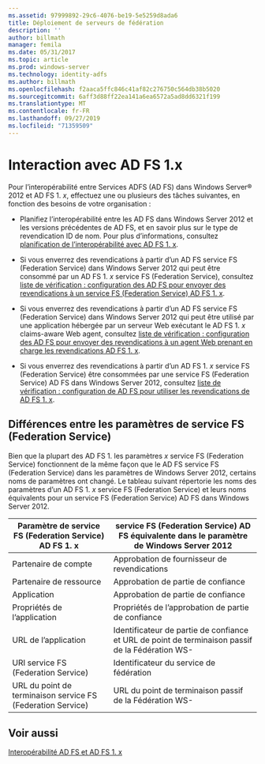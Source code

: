 ```yaml
---
ms.assetid: 97999892-29c6-4076-be19-5e5259d8ada6
title: Déploiement de serveurs de fédération
description: ''
author: billmath
manager: femila
ms.date: 05/31/2017
ms.topic: article
ms.prod: windows-server
ms.technology: identity-adfs
ms.author: billmath
ms.openlocfilehash: f2aaca5ffc846c41af82c276750c564db38b5020
ms.sourcegitcommit: 6aff3d88ff22ea141a6ea6572a5ad8dd6321f199
ms.translationtype: MT
ms.contentlocale: fr-FR
ms.lasthandoff: 09/27/2019
ms.locfileid: "71359509"
---
```

# <a name="interoperating-with-ad-fs-1x"></a>Interaction avec AD FS 1.x

Pour l’interopérabilité entre Services ADFS \(AD FS\) dans Windows Server® 2012 et AD FS 1. *x*, effectuez une ou plusieurs des tâches suivantes, en fonction des besoins de votre organisation :  
  
-   Planifiez l’interopérabilité entre les AD FS dans Windows Server 2012 et les versions précédentes de AD FS, et en savoir plus sur le type de revendication ID de nom. Pour plus d’informations, consultez [planification de l’interopérabilité avec AD FS 1. x](https://technet.microsoft.com/library/ff678040.aspx).  
  
-   Si vous enverrez des revendications à partir d’un AD FS service FS (Federation Service) dans Windows Server 2012 qui peut être consommé par un AD FS 1. *x* service FS (Federation Service), consultez [liste de vérification : configuration des AD FS pour envoyer des revendications à un service FS (Federation Service) AD FS 1. x](Checklist--Configuring-AD-FS-to-Send-Claims-to-an-AD-FS-1.x-Federation-Service.md).  
  
-   Si vous enverrez des revendications à partir d’un AD FS service FS (Federation Service) dans Windows Server 2012 qui peut être utilisé par une application hébergée par un serveur Web exécutant le AD FS 1. *x* claims\-aware Web agent, consultez [liste de vérification : configuration des AD FS pour envoyer des revendications à un agent Web prenant en charge les revendications AD FS 1. x](Checklist--Configuring-AD-FS-to-Send-Claims-to-an-AD-FS-1.x-Claims-Aware-Web-Agent.md).  
  
-   Si vous enverrez des revendications à partir d’un AD FS 1. *x* service FS (Federation Service) être consommées par une service FS (Federation Service) AD FS dans Windows Server 2012, consultez [liste de vérification : configuration de AD FS pour utiliser les revendications de AD FS 1. x](Checklist--Configuring-AD-FS--to-Consume-Claims-from-AD-FS-1.x.md).  
  
## <a name="differences-between-federation-service-settings"></a>Différences entre les paramètres de service FS (Federation Service)  
Bien que la plupart des AD FS 1. les paramètres *x* service FS (Federation Service) fonctionnent de la même façon que le AD FS service FS (Federation Service) dans les paramètres de Windows Server 2012, certains noms de paramètres ont changé. Le tableau suivant répertorie les noms des paramètres d’un AD FS 1. *x* service FS (Federation Service) et leurs noms équivalents pour un service FS (Federation Service) AD FS dans Windows Server 2012.  
  
|Paramètre de service FS (Federation Service) AD FS 1. x|service FS (Federation Service) AD FS équivalente dans le paramètre de Windows Server 2012  
|----------------------------------------|---------------------------------------------------------------------------------------------------------- 
|Partenaire de compte|Approbation de fournisseur de revendications  
|Partenaire de ressource|Approbation de partie de confiance 
|Application|Approbation de partie de confiance  
|Propriétés de l’application|Propriétés de l’approbation de partie de confiance  
|URL de l’application|Identificateur de partie de confiance et URL de point de terminaison passif de la Fédération WS\-  
|URI service FS (Federation Service)|Identificateur du service de fédération  
|URL du point de terminaison service FS (Federation Service)|URL du point de terminaison passif de la Fédération WS\-  
  
## <a name="see-also"></a>Voir aussi  
[Interopérabilité AD FS et AD FS 1. x](https://go.microsoft.com/fwlink/?LinkId=200776)  
  

